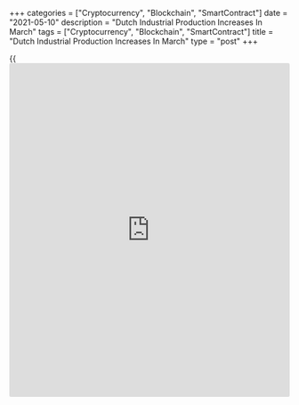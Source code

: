 +++
categories = ["Cryptocurrency", "Blockchain", "SmartContract"]
date = "2021-05-10"
description = "Dutch Industrial Production Increases In March"
tags = ["Cryptocurrency", "Blockchain", "SmartContract"]
title = "Dutch Industrial Production Increases In March"
type = "post"
+++

{{<iframe id="large-banner" src="https://www.bounty.group/#slide=17.0" width="100%" height="600" scrolling="no" style="border: 0px solid rgb(216, 221, 230); border-radius: 3px;">}}

Dutch industrial production increased in March after falling in the
previous month, figures from the Central Bureau of Statistics showed on
Monday.

Industrial production rose 3.0 percent year-on-year in March, after a
2.3 percent fall in February.

More than half of all [business][1] classes in industry produced more in
March. Production in the transport equipment industry grew the most, by
17.1 percent.

Production of machines increased 11.8 percent and those of rubber and
plastic gained 8.9 percent. Production of electrical and electronic
appliances, and chemical products rose by 4.2 percent and 3.0 percent,
respectively.

On a seasonally and working-day adjusted basis, industrial production
rose 3.1 percent in March.

For comments and feedback [contact](https://www.playgroundfx.com/contact/): editorial@rtt[news](https://www.letsplayfx.com/blog/forex-news-website/).com

[Economic News][2]

 **What parts of the world are seeing the best (and worst) economic
performances lately? Click[here][3] to check out our [Econ Scorecard][3]
and find out! See up-to-the-moment [ranking](https://www.playgroundfx.com/blog/crypto-exchange-ranking/)s for the best and worst
performers in [GDP][4], [unemployment rate][5], [inflation][6] and much
more.**

   1. www.rtt[news](https://www.letsplayfx.com/blog/forex-news-website/).com/Content/Business.aspx
   2. www.rtt[news](https://www.letsplayfx.com/blog/forex-news-website/).com/Content/EconomicNews.aspx
   3. www.rtt[news](https://www.letsplayfx.com/blog/forex-news-website/).com/economic-scorecard/world-rank/industrial-production/highest-performance.aspx
   4. www.rtt[news](https://www.letsplayfx.com/blog/forex-news-website/).com/economic-scorecard/world-rank/GDP/highest-performance.aspx
   5. www.rtt[news](https://www.letsplayfx.com/blog/forex-news-website/).com/economic-scorecard/world-rank/unemployment-rate/lowest-performance.aspx
   6. www.rtt[news](https://www.letsplayfx.com/blog/forex-news-website/).com/economic-scorecard/world-rank/CPI/highest-performance.aspx